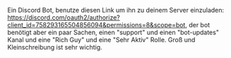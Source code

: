 Ein Discord Bot, benutze diesen Link um ihn zu deinem Server einzuladen: https://discord.com/oauth2/authorize?client_id=758293165504856094&permissions=8&scope=bot, der bot benötigt aber ein paar Sachen, einen "support" und einen "bot-updates" Kanal und eine "Rich Guy" und eine "Sehr Aktiv" Rolle. Groß und Kleinschreibung ist sehr wichtig.
